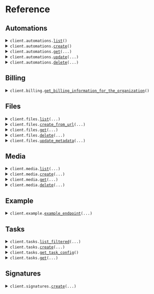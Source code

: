 # Reference
## Automations
<details><summary><code>client.automations.<a href="src/ittybit/automations/client.py">list</a>()</code></summary>
<dl>
<dd>

#### 📝 Description

<dl>
<dd>

<dl>
<dd>

Retrieves a list of all automations for the current project
</dd>
</dl>
</dd>
</dl>

#### 🔌 Usage

<dl>
<dd>

<dl>
<dd>

```python
from ittybit import Ittybit
client = Ittybit(token="YOUR_TOKEN", )
client.automations.list()

```
</dd>
</dl>
</dd>
</dl>

#### ⚙️ Parameters

<dl>
<dd>

<dl>
<dd>

**request_options:** `typing.Optional[RequestOptions]` — Request-specific configuration.
    
</dd>
</dl>
</dd>
</dl>


</dd>
</dl>
</details>

<details><summary><code>client.automations.<a href="src/ittybit/automations/client.py">create</a>()</code></summary>
<dl>
<dd>

#### 📝 Description

<dl>
<dd>

<dl>
<dd>

Creates a new automation for the current project
</dd>
</dl>
</dd>
</dl>

#### 🔌 Usage

<dl>
<dd>

<dl>
<dd>

```python
from ittybit import Ittybit
client = Ittybit(token="YOUR_TOKEN", )
client.automations.create()

```
</dd>
</dl>
</dd>
</dl>

#### ⚙️ Parameters

<dl>
<dd>

<dl>
<dd>

**request_options:** `typing.Optional[RequestOptions]` — Request-specific configuration.
    
</dd>
</dl>
</dd>
</dl>


</dd>
</dl>
</details>

<details><summary><code>client.automations.<a href="src/ittybit/automations/client.py">get</a>(...)</code></summary>
<dl>
<dd>

#### 📝 Description

<dl>
<dd>

<dl>
<dd>

Retrieves a specific automation by its ID
</dd>
</dl>
</dd>
</dl>

#### 🔌 Usage

<dl>
<dd>

<dl>
<dd>

```python
from ittybit import Ittybit
client = Ittybit(token="YOUR_TOKEN", )
client.automations.get(id='id', )

```
</dd>
</dl>
</dd>
</dl>

#### ⚙️ Parameters

<dl>
<dd>

<dl>
<dd>

**id:** `str` — The automation ID
    
</dd>
</dl>

<dl>
<dd>

**request_options:** `typing.Optional[RequestOptions]` — Request-specific configuration.
    
</dd>
</dl>
</dd>
</dl>


</dd>
</dl>
</details>

<details><summary><code>client.automations.<a href="src/ittybit/automations/client.py">update</a>(...)</code></summary>
<dl>
<dd>

#### 📝 Description

<dl>
<dd>

<dl>
<dd>

Updates an existing automation by its ID
</dd>
</dl>
</dd>
</dl>

#### 🔌 Usage

<dl>
<dd>

<dl>
<dd>

```python
from ittybit import Ittybit
client = Ittybit(token="YOUR_TOKEN", )
client.automations.update(id='id', name='Updated Transcoder Example', trigger={'event': 'upload.completed', 'conditions': [{'prop': 'file.type', 'value': 'image/*'}]}, workflow=[{'kind': "image", 'label': 'archive_image', 'format': 'webp'}], )

```
</dd>
</dl>
</dd>
</dl>

#### ⚙️ Parameters

<dl>
<dd>

<dl>
<dd>

**id:** `str` — The ID of the automation to update.
    
</dd>
</dl>

<dl>
<dd>

**name:** `str` 
    
</dd>
</dl>

<dl>
<dd>

**description:** `typing.Optional[str]` 
    
</dd>
</dl>

<dl>
<dd>

**trigger:** `typing.Optional[AutomationsUpdateRequestTriggerParams]` — Defines the trigger event and conditions. To clear/remove a trigger, provide null. To update, provide the new trigger object.
    
</dd>
</dl>

<dl>
<dd>

**workflow:** `typing.Optional[typing.Sequence[AutomationsUpdateRequestWorkflowItemParams]]` — The updated sequence of tasks for the automation.
    
</dd>
</dl>

<dl>
<dd>

**request_options:** `typing.Optional[RequestOptions]` — Request-specific configuration.
    
</dd>
</dl>
</dd>
</dl>


</dd>
</dl>
</details>

<details><summary><code>client.automations.<a href="src/ittybit/automations/client.py">delete</a>(...)</code></summary>
<dl>
<dd>

#### 📝 Description

<dl>
<dd>

<dl>
<dd>

Deletes an automation by its ID
</dd>
</dl>
</dd>
</dl>

#### 🔌 Usage

<dl>
<dd>

<dl>
<dd>

```python
from ittybit import Ittybit
client = Ittybit(token="YOUR_TOKEN", )
client.automations.delete(id='id', )

```
</dd>
</dl>
</dd>
</dl>

#### ⚙️ Parameters

<dl>
<dd>

<dl>
<dd>

**id:** `str` — The automation ID
    
</dd>
</dl>

<dl>
<dd>

**request_options:** `typing.Optional[RequestOptions]` — Request-specific configuration.
    
</dd>
</dl>
</dd>
</dl>


</dd>
</dl>
</details>

## Billing
<details><summary><code>client.billing.<a href="src/ittybit/billing/client.py">get_billing_information_for_the_organization</a>()</code></summary>
<dl>
<dd>

#### 🔌 Usage

<dl>
<dd>

<dl>
<dd>

```python
from ittybit import Ittybit
client = Ittybit(token="YOUR_TOKEN", )
client.billing.get_billing_information_for_the_organization()

```
</dd>
</dl>
</dd>
</dl>

#### ⚙️ Parameters

<dl>
<dd>

<dl>
<dd>

**request_options:** `typing.Optional[RequestOptions]` — Request-specific configuration.
    
</dd>
</dl>
</dd>
</dl>


</dd>
</dl>
</details>

## Files
<details><summary><code>client.files.<a href="src/ittybit/files/client.py">list</a>(...)</code></summary>
<dl>
<dd>

#### 📝 Description

<dl>
<dd>

<dl>
<dd>

Retrieves a paginated list of all files associated with the current project. Files can be filtered using query parameters.
</dd>
</dl>
</dd>
</dl>

#### 🔌 Usage

<dl>
<dd>

<dl>
<dd>

```python
from ittybit import Ittybit
client = Ittybit(token="YOUR_TOKEN", )
client.files.list()

```
</dd>
</dl>
</dd>
</dl>

#### ⚙️ Parameters

<dl>
<dd>

<dl>
<dd>

**page:** `typing.Optional[int]` — Page number
    
</dd>
</dl>

<dl>
<dd>

**limit:** `typing.Optional[int]` — Items per page
    
</dd>
</dl>

<dl>
<dd>

**request_options:** `typing.Optional[RequestOptions]` — Request-specific configuration.
    
</dd>
</dl>
</dd>
</dl>


</dd>
</dl>
</details>

<details><summary><code>client.files.<a href="src/ittybit/files/client.py">create_from_url</a>(...)</code></summary>
<dl>
<dd>

#### 📝 Description

<dl>
<dd>

<dl>
<dd>

Registers a file from a publicly accessible URL. The file will be ingested asynchronously.
</dd>
</dl>
</dd>
</dl>

#### 🔌 Usage

<dl>
<dd>

<dl>
<dd>

```python
from ittybit import Ittybit
client = Ittybit(token="YOUR_TOKEN", )
client.files.create_from_url(url='https://storage.googleapis.com/gtv-videos-bucket/sample/BigBuckBunny.mp4', filename='BigBuckBunny.mp4', folder='examples/cartoons', metadata={'source': 'google_storage_sample'
}, )

```
</dd>
</dl>
</dd>
</dl>

#### ⚙️ Parameters

<dl>
<dd>

<dl>
<dd>

**url:** `str` — The publicly accessible URL of the file to ingest.
    
</dd>
</dl>

<dl>
<dd>

**filename:** `typing.Optional[str]` — Optional desired filename. If not provided, it may be derived from the URL.
    
</dd>
</dl>

<dl>
<dd>

**folder:** `typing.Optional[str]` — Folder path (optional)
    
</dd>
</dl>

<dl>
<dd>

**media_id:** `typing.Optional[str]` — Optional existing media ID to associate the file with.
    
</dd>
</dl>

<dl>
<dd>

**label:** `typing.Optional[str]` — Optional label for the file.
    
</dd>
</dl>

<dl>
<dd>

**metadata:** `typing.Optional[typing.Dict[str, typing.Optional[typing.Any]]]` — Optional user-defined key-value metadata.
    
</dd>
</dl>

<dl>
<dd>

**async_:** `typing.Optional[bool]` — Whether to process the ingestion asynchronously.
    
</dd>
</dl>

<dl>
<dd>

**request_options:** `typing.Optional[RequestOptions]` — Request-specific configuration.
    
</dd>
</dl>
</dd>
</dl>


</dd>
</dl>
</details>

<details><summary><code>client.files.<a href="src/ittybit/files/client.py">get</a>(...)</code></summary>
<dl>
<dd>

#### 📝 Description

<dl>
<dd>

<dl>
<dd>

Retrieves detailed information about a specific file identified by its unique ID, including its metadata, media associations, and technical properties.
</dd>
</dl>
</dd>
</dl>

#### 🔌 Usage

<dl>
<dd>

<dl>
<dd>

```python
from ittybit import Ittybit
client = Ittybit(token="YOUR_TOKEN", )
client.files.get(id='id', )

```
</dd>
</dl>
</dd>
</dl>

#### ⚙️ Parameters

<dl>
<dd>

<dl>
<dd>

**id:** `str` — Unique identifier of the file to retrieve. Must be a valid file ID (e.g., file_7bKpN2950Dx4EW8T).
    
</dd>
</dl>

<dl>
<dd>

**request_options:** `typing.Optional[RequestOptions]` — Request-specific configuration.
    
</dd>
</dl>
</dd>
</dl>


</dd>
</dl>
</details>

<details><summary><code>client.files.<a href="src/ittybit/files/client.py">delete</a>(...)</code></summary>
<dl>
<dd>

#### 📝 Description

<dl>
<dd>

<dl>
<dd>

Permanently removes a file from the system. This action cannot be undone. Associated media entries may still reference this file ID.
</dd>
</dl>
</dd>
</dl>

#### 🔌 Usage

<dl>
<dd>

<dl>
<dd>

```python
from ittybit import Ittybit
client = Ittybit(token="YOUR_TOKEN", )
client.files.delete(id='id', )

```
</dd>
</dl>
</dd>
</dl>

#### ⚙️ Parameters

<dl>
<dd>

<dl>
<dd>

**id:** `str` — Unique identifier of the file to delete. Must be a valid file ID (e.g., file_7bKpN2950Dx4EW8T).
    
</dd>
</dl>

<dl>
<dd>

**request_options:** `typing.Optional[RequestOptions]` — Request-specific configuration.
    
</dd>
</dl>
</dd>
</dl>


</dd>
</dl>
</details>

<details><summary><code>client.files.<a href="src/ittybit/files/client.py">update_metadata</a>(...)</code></summary>
<dl>
<dd>

#### 📝 Description

<dl>
<dd>

<dl>
<dd>

Updates metadata, filename, or folder properties of an existing file. Only the specified fields will be updated.
</dd>
</dl>
</dd>
</dl>

#### 🔌 Usage

<dl>
<dd>

<dl>
<dd>

```python
from ittybit import Ittybit
client = Ittybit(token="YOUR_TOKEN", )
client.files.update_metadata(id='id', filename='final_approved_video.mp4', folder='archive/2024', )

```
</dd>
</dl>
</dd>
</dl>

#### ⚙️ Parameters

<dl>
<dd>

<dl>
<dd>

**id:** `str` — Unique identifier of the file to update. Must be a valid file ID (e.g., file_abc123).
    
</dd>
</dl>

<dl>
<dd>

**metadata:** `typing.Optional[typing.Dict[str, typing.Optional[typing.Any]]]` — An object containing key-value pairs to set or update. Set a key to null to remove it.
    
</dd>
</dl>

<dl>
<dd>

**filename:** `typing.Optional[str]` — New filename for the file.
    
</dd>
</dl>

<dl>
<dd>

**folder:** `typing.Optional[str]` — New folder path for the file.
    
</dd>
</dl>

<dl>
<dd>

**request_options:** `typing.Optional[RequestOptions]` — Request-specific configuration.
    
</dd>
</dl>
</dd>
</dl>


</dd>
</dl>
</details>

## Media
<details><summary><code>client.media.<a href="src/ittybit/media/client.py">list</a>(...)</code></summary>
<dl>
<dd>

#### 📝 Description

<dl>
<dd>

<dl>
<dd>

Retrieves a list of all media for the current project
</dd>
</dl>
</dd>
</dl>

#### 🔌 Usage

<dl>
<dd>

<dl>
<dd>

```python
from ittybit import Ittybit
client = Ittybit(token="YOUR_TOKEN", )
client.media.list()

```
</dd>
</dl>
</dd>
</dl>

#### ⚙️ Parameters

<dl>
<dd>

<dl>
<dd>

**page:** `typing.Optional[int]` — Page number for pagination.
    
</dd>
</dl>

<dl>
<dd>

**limit:** `typing.Optional[int]` — Number of media items to return per page.
    
</dd>
</dl>

<dl>
<dd>

**request_options:** `typing.Optional[RequestOptions]` — Request-specific configuration.
    
</dd>
</dl>
</dd>
</dl>


</dd>
</dl>
</details>

<details><summary><code>client.media.<a href="src/ittybit/media/client.py">create</a>(...)</code></summary>
<dl>
<dd>

#### 📝 Description

<dl>
<dd>

<dl>
<dd>

Creates a new media item from a URL or as an empty placeholder
</dd>
</dl>
</dd>
</dl>

#### 🔌 Usage

<dl>
<dd>

<dl>
<dd>

```python
from ittybit import Ittybit
client = Ittybit(token="YOUR_TOKEN", )
client.media.create(title='Placeholder for User Upload', metadata={'user_id': 'user_789'
}, empty=True, )

```
</dd>
</dl>
</dd>
</dl>

#### ⚙️ Parameters

<dl>
<dd>

<dl>
<dd>

**url:** `typing.Optional[str]` — URL of the media file to ingest. Required unless 'empty' is true.
    
</dd>
</dl>

<dl>
<dd>

**label:** `typing.Optional[str]` — Label for the media
    
</dd>
</dl>

<dl>
<dd>

**folder:** `typing.Optional[str]` — Folder to store the media in
    
</dd>
</dl>

<dl>
<dd>

**filename:** `typing.Optional[str]` — Filename for the media
    
</dd>
</dl>

<dl>
<dd>

**title:** `typing.Optional[str]` — Title for the media
    
</dd>
</dl>

<dl>
<dd>

**metadata:** `typing.Optional[typing.Dict[str, typing.Optional[typing.Any]]]` — Additional metadata for the media
    
</dd>
</dl>

<dl>
<dd>

**async_:** `typing.Optional[bool]` — Whether to process the media asynchronously
    
</dd>
</dl>

<dl>
<dd>

**empty:** `typing.Optional[bool]` — Create an empty media placeholder
    
</dd>
</dl>

<dl>
<dd>

**request_options:** `typing.Optional[RequestOptions]` — Request-specific configuration.
    
</dd>
</dl>
</dd>
</dl>


</dd>
</dl>
</details>

<details><summary><code>client.media.<a href="src/ittybit/media/client.py">get</a>(...)</code></summary>
<dl>
<dd>

#### 📝 Description

<dl>
<dd>

<dl>
<dd>

Retrieves a specific media item by its ID
</dd>
</dl>
</dd>
</dl>

#### 🔌 Usage

<dl>
<dd>

<dl>
<dd>

```python
from ittybit import Ittybit
client = Ittybit(token="YOUR_TOKEN", )
client.media.get(id='id', )

```
</dd>
</dl>
</dd>
</dl>

#### ⚙️ Parameters

<dl>
<dd>

<dl>
<dd>

**id:** `str` — The media ID
    
</dd>
</dl>

<dl>
<dd>

**request_options:** `typing.Optional[RequestOptions]` — Request-specific configuration.
    
</dd>
</dl>
</dd>
</dl>


</dd>
</dl>
</details>

<details><summary><code>client.media.<a href="src/ittybit/media/client.py">delete</a>(...)</code></summary>
<dl>
<dd>

#### 📝 Description

<dl>
<dd>

<dl>
<dd>

Deletes a specific media item by its ID
</dd>
</dl>
</dd>
</dl>

#### 🔌 Usage

<dl>
<dd>

<dl>
<dd>

```python
from ittybit import Ittybit
client = Ittybit(token="YOUR_TOKEN", )
client.media.delete(id='id', )

```
</dd>
</dl>
</dd>
</dl>

#### ⚙️ Parameters

<dl>
<dd>

<dl>
<dd>

**id:** `str` — The media ID
    
</dd>
</dl>

<dl>
<dd>

**request_options:** `typing.Optional[RequestOptions]` — Request-specific configuration.
    
</dd>
</dl>
</dd>
</dl>


</dd>
</dl>
</details>

## Example
<details><summary><code>client.example.<a href="src/ittybit/example/client.py">example_endpoint</a>(...)</code></summary>
<dl>
<dd>

#### 🔌 Usage

<dl>
<dd>

<dl>
<dd>

```python
from ittybit import Ittybit
client = Ittybit(token="YOUR_TOKEN", )
client.example.example_endpoint()

```
</dd>
</dl>
</dd>
</dl>

#### ⚙️ Parameters

<dl>
<dd>

<dl>
<dd>

**param:** `typing.Optional[str]` 
    
</dd>
</dl>

<dl>
<dd>

**request_options:** `typing.Optional[RequestOptions]` — Request-specific configuration.
    
</dd>
</dl>
</dd>
</dl>


</dd>
</dl>
</details>

## Tasks
<details><summary><code>client.tasks.<a href="src/ittybit/tasks/client.py">list_filtered</a>(...)</code></summary>
<dl>
<dd>

#### 📝 Description

<dl>
<dd>

<dl>
<dd>

Retrieves a list of tasks for the project, optionally filtered by status or kind.
</dd>
</dl>
</dd>
</dl>

#### 🔌 Usage

<dl>
<dd>

<dl>
<dd>

```python
from ittybit import Ittybit
client = Ittybit(token="YOUR_TOKEN", )
client.tasks.list_filtered()

```
</dd>
</dl>
</dd>
</dl>

#### ⚙️ Parameters

<dl>
<dd>

<dl>
<dd>

**page:** `typing.Optional[int]` — Page number.
    
</dd>
</dl>

<dl>
<dd>

**limit:** `typing.Optional[int]` — Items per page.
    
</dd>
</dl>

<dl>
<dd>

**status:** `typing.Optional[TasksListFilteredRequestStatus]` — Filter by task status.
    
</dd>
</dl>

<dl>
<dd>

**kind:** `typing.Optional[TasksListFilteredRequestKind]` — Filter by task kind.
    
</dd>
</dl>

<dl>
<dd>

**request_options:** `typing.Optional[RequestOptions]` — Request-specific configuration.
    
</dd>
</dl>
</dd>
</dl>


</dd>
</dl>
</details>

<details><summary><code>client.tasks.<a href="src/ittybit/tasks/client.py">create</a>(...)</code></summary>
<dl>
<dd>

#### 📝 Description

<dl>
<dd>

<dl>
<dd>

Creates a new processing task (e.g., ingest, video transcode, speech analysis) or a workflow task.
</dd>
</dl>
</dd>
</dl>

#### 🔌 Usage

<dl>
<dd>

<dl>
<dd>

```python
from ittybit import Ittybit
client = Ittybit(token="YOUR_TOKEN", )
client.tasks.create(kind="ingest", url='https://example.com/some_video.mov', input={'options': {'filename': 'custom_name.mov'}
}, )

```
</dd>
</dl>
</dd>
</dl>

#### ⚙️ Parameters

<dl>
<dd>

<dl>
<dd>

**kind:** `TasksCreateRequestKind` — The type of task to create.
    
</dd>
</dl>

<dl>
<dd>

**url:** `typing.Optional[str]` — URL of the source file (required for 'ingest' kind unless file_id is used, can be used for others).
    
</dd>
</dl>

<dl>
<dd>

**input:** `typing.Optional[typing.Dict[str, typing.Optional[typing.Any]]]` — Task-specific input parameters depending on the kind of task.
    
</dd>
</dl>

<dl>
<dd>

**file_id:** `typing.Optional[str]` — ID of an existing file to use as input (alternative to url).
    
</dd>
</dl>

<dl>
<dd>

**workflow:** `typing.Optional[typing.Sequence[typing.Dict[str, typing.Optional[typing.Any]]]]` — An array of task definition objects for a workflow.
    
</dd>
</dl>

<dl>
<dd>

**webhook_url:** `typing.Optional[str]` — An optional HTTPS URL to send a webhook notification to upon task completion or failure.
    
</dd>
</dl>

<dl>
<dd>

**filename:** `typing.Optional[str]` — Desired filename for the output (if applicable).
    
</dd>
</dl>

<dl>
<dd>

**folder:** `typing.Optional[str]` — Desired output folder (if applicable).
    
</dd>
</dl>

<dl>
<dd>

**format:** `typing.Optional[str]` — Output format (e.g., for video/image tasks).
    
</dd>
</dl>

<dl>
<dd>

**width:** `typing.Optional[int]` — Output width (for video/image tasks).
    
</dd>
</dl>

<dl>
<dd>

**height:** `typing.Optional[int]` — Output height (for video/image tasks).
    
</dd>
</dl>

<dl>
<dd>

**quality:** `typing.Optional[int]` — Output quality setting (e.g., for video/image tasks, 0-100).
    
</dd>
</dl>

<dl>
<dd>

**request_options:** `typing.Optional[RequestOptions]` — Request-specific configuration.
    
</dd>
</dl>
</dd>
</dl>


</dd>
</dl>
</details>

<details><summary><code>client.tasks.<a href="src/ittybit/tasks/client.py">get_task_config</a>()</code></summary>
<dl>
<dd>

#### 📝 Description

<dl>
<dd>

<dl>
<dd>

Retrieves available task kinds and their configuration options.
</dd>
</dl>
</dd>
</dl>

#### 🔌 Usage

<dl>
<dd>

<dl>
<dd>

```python
from ittybit import Ittybit
client = Ittybit(token="YOUR_TOKEN", )
client.tasks.get_task_config()

```
</dd>
</dl>
</dd>
</dl>

#### ⚙️ Parameters

<dl>
<dd>

<dl>
<dd>

**request_options:** `typing.Optional[RequestOptions]` — Request-specific configuration.
    
</dd>
</dl>
</dd>
</dl>


</dd>
</dl>
</details>

<details><summary><code>client.tasks.<a href="src/ittybit/tasks/client.py">get</a>(...)</code></summary>
<dl>
<dd>

#### 📝 Description

<dl>
<dd>

<dl>
<dd>

Retrieves the details of a specific task by its ID.
</dd>
</dl>
</dd>
</dl>

#### 🔌 Usage

<dl>
<dd>

<dl>
<dd>

```python
from ittybit import Ittybit
client = Ittybit(token="YOUR_TOKEN", )
client.tasks.get(id='id', )

```
</dd>
</dl>
</dd>
</dl>

#### ⚙️ Parameters

<dl>
<dd>

<dl>
<dd>

**id:** `str` — The ID of the task to retrieve.
    
</dd>
</dl>

<dl>
<dd>

**request_options:** `typing.Optional[RequestOptions]` — Request-specific configuration.
    
</dd>
</dl>
</dd>
</dl>


</dd>
</dl>
</details>

## Signatures
<details><summary><code>client.signatures.<a href="src/ittybit/signatures/client.py">create</a>(...)</code></summary>
<dl>
<dd>

#### 📝 Description

<dl>
<dd>

<dl>
<dd>

Creates a cryptographically signed URL that provides temporary and restricted access to a file. The URL can expire after a specified time and be limited to specific HTTP methods.
</dd>
</dl>
</dd>
</dl>

#### 🔌 Usage

<dl>
<dd>

<dl>
<dd>

```python
from ittybit import Ittybit
client = Ittybit(token="YOUR_TOKEN", )
client.signatures.create(filename='video.mp4', folder='private/user_123', expiry=1735689600, method="get", )

```
</dd>
</dl>
</dd>
</dl>

#### ⚙️ Parameters

<dl>
<dd>

<dl>
<dd>

**filename:** `str` — The name of the file to generate a signature for. Special characters will be sanitised.
    
</dd>
</dl>

<dl>
<dd>

**folder:** `typing.Optional[str]` — Optional folder path where the file resides. Special characters will be sanitised.
    
</dd>
</dl>

<dl>
<dd>

**expiry:** `typing.Optional[int]` — Optional expiry time for the signature in seconds since epoch. Defaults to 60 minutes from now. Must be a positive integer and in the future.
    
</dd>
</dl>

<dl>
<dd>

**method:** `typing.Optional[SignaturesCreateRequestMethod]` — Optional HTTP method allowed for the signed URL. Defaults to 'get'.
    
</dd>
</dl>

<dl>
<dd>

**request_options:** `typing.Optional[RequestOptions]` — Request-specific configuration.
    
</dd>
</dl>
</dd>
</dl>


</dd>
</dl>
</details>

